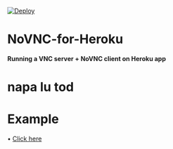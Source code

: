 [![Deploy](https://www.herokucdn.com/deploy/button.svg)](https://heroku.com/deploy)
# NoVNC-for-Heroku
**Running a VNC server + NoVNC client on Heroku app**
# napa lu tod
# Example
• [Click here](https://wahyuggans.herokuapp.com/)
